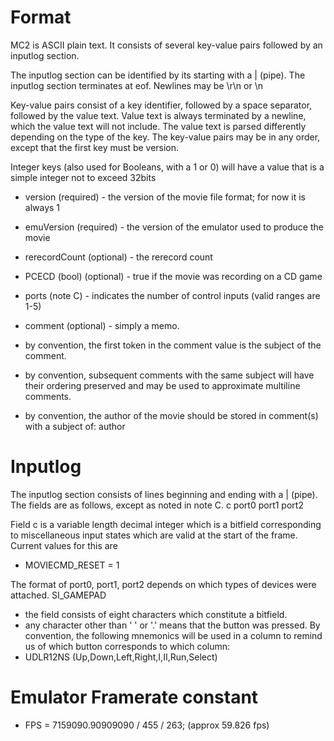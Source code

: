 # Format #

MC2 is ASCII plain text. It consists of several key-value pairs followed by an inputlog section.

The inputlog section can be identified by its starting with a | (pipe). The inputlog section terminates at eof. Newlines may be \r\n or \n

Key-value pairs consist of a key identifier, followed by a space separator, followed by the value text. Value text is always terminated by a newline, which the value text will not include. The value text is parsed differently depending on the type of the key. The key-value pairs may be in any order, except that the first key must be version.

Integer keys (also used for Booleans, with a 1 or 0) will have a value that is a simple integer not to exceed 32bits

  * version (required) - the version of the movie file format; for now it is always 1
  * emuVersion (required) - the version of the emulator used to produce the movie
  * rerecordCount (optional) - the rerecord count
  * PCECD (bool) (optional) - true if the movie was recording on a CD game
  * ports (note C) - indicates the number of control inputs (valid ranges are 1-5)

  * comment (optional) - simply a memo.
  * by convention, the first token in the comment value is the subject of the comment.
  * by convention, subsequent comments with the same subject will have their ordering preserved and may be used to approximate multiline comments.
  * by convention, the author of the movie should be stored in comment(s) with a subject of: author

# Inputlog #

The inputlog section consists of lines beginning and ending with a | (pipe). The fields are as follows, except as noted in note C.
c 	port0 	port1 	port2

Field c is a variable length decimal integer which is a bitfield corresponding to miscellaneous input states which are valid at the start of the frame. Current values for this are

  * MOVIECMD\_RESET = 1

The format of port0, port1, port2 depends on which types of devices were attached.
SI\_GAMEPAD

  * the field consists of eight characters which constitute a bitfield.
  * any character other than ' ' or '.' means that the button was pressed. By convention, the following mnemonics will be used in a column to remind us of which button corresponds to which column:
  * UDLR12NS (Up,Down,Left,Right,I,II,Run,Select)

# Emulator Framerate constant #

  * FPS = 7159090.90909090 / 455 / 263;  (approx 59.826 fps)